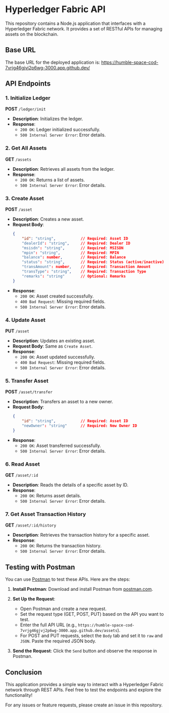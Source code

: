 # Hyperledger Fabric API

This repository contains a Node.js application that interfaces with a Hyperledger Fabric network. It provides a set of RESTful APIs for managing assets on the blockchain.

## Base URL

The base URL for the deployed application is:
https://humble-space-cod-7vrjg46gjvj2p6wg-3000.app.github.dev/

## API Endpoints

### 1. Initialize Ledger

**POST** `/ledger/init`

- **Description**: Initializes the ledger.
- **Response**:
  - `200 OK`: Ledger initialized successfully.
  - `500 Internal Server Error`: Error details.

### 2. Get All Assets

**GET** `/assets`

- **Description**: Retrieves all assets from the ledger.
- **Response**:
  - `200 OK`: Returns a list of assets.
  - `500 Internal Server Error`: Error details.

### 3. Create Asset

**POST** `/asset`

- **Description**: Creates a new asset.
- **Request Body**:
    ```json
    {
        "id": "string",           // Required: Asset ID
        "dealerId": "string",     // Required: Dealer ID
        "msisdn": "string",       // Required: MSISDN
        "mpin": "string",         // Required: MPIN
        "balance": number,        // Required: Balance
        "status": "string",       // Required: Status (active/inactive)
        "transAmount": number,    // Required: Transaction Amount
        "transType": "string",    // Required: Transaction Type
        "remarks": "string"       // Optional: Remarks
    }
    ```
- **Response**:
  - `200 OK`: Asset created successfully.
  - `400 Bad Request`: Missing required fields.
  - `500 Internal Server Error`: Error details.

### 4. Update Asset

**PUT** `/asset`

- **Description**: Updates an existing asset.
- **Request Body**: Same as `Create Asset`.
- **Response**:
  - `200 OK`: Asset updated successfully.
  - `400 Bad Request`: Missing required fields.
  - `500 Internal Server Error`: Error details.

### 5. Transfer Asset

**POST** `/asset/transfer`

- **Description**: Transfers an asset to a new owner.
- **Request Body**:
    ```json
    {
        "id": "string",           // Required: Asset ID
        "newOwner": "string"      // Required: New Owner ID
    }
    ```
- **Response**:
  - `200 OK`: Asset transferred successfully.
  - `500 Internal Server Error`: Error details.

### 6. Read Asset

**GET** `/asset/:id`

- **Description**: Reads the details of a specific asset by ID.
- **Response**:
  - `200 OK`: Returns asset details.
  - `500 Internal Server Error`: Error details.

### 7. Get Asset Transaction History

**GET** `/asset/:id/history`

- **Description**: Retrieves the transaction history for a specific asset.
- **Response**:
  - `200 OK`: Returns the transaction history.
  - `500 Internal Server Error`: Error details.

## Testing with Postman

You can use [Postman](https://www.postman.com/) to test these APIs. Here are the steps:

1. **Install Postman**: Download and install Postman from [postman.com](https://www.postman.com/downloads/).

2. **Set Up the Request**:
   - Open Postman and create a new request.
   - Set the request type (GET, POST, PUT) based on the API you want to test.
   - Enter the full API URL (e.g., `https://humble-space-cod-7vrjg46gjvj2p6wg-3000.app.github.dev/assets`).
   - For POST and PUT requests, select the `Body` tab and set it to `raw` and `JSON`. Paste the required JSON body.

3. **Send the Request**: Click the `Send` button and observe the response in Postman.

## Conclusion

This application provides a simple way to interact with a Hyperledger Fabric network through REST APIs. Feel free to test the endpoints and explore the functionality!

For any issues or feature requests, please create an issue in this repository.
